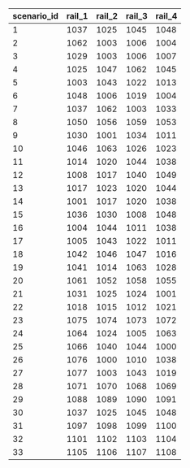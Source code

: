 |scenario_id|rail_1|rail_2|rail_3|rail_4|
| --- | --- | --- | --- | --- |
|1|1037|1025|1045|1048|
|2|1062|1003|1006|1004|
|3|1029|1003|1006|1007|
|4|1025|1047|1062|1045|
|5|1003|1043|1022|1013|
|6|1048|1006|1019|1004|
|7|1037|1062|1003|1033|
|8|1050|1056|1059|1053|
|9|1030|1001|1034|1011|
|10|1046|1063|1026|1023|
|11|1014|1020|1044|1038|
|12|1008|1017|1040|1049|
|13|1017|1023|1020|1044|
|14|1001|1017|1020|1038|
|15|1036|1030|1008|1048|
|16|1004|1044|1011|1038|
|17|1005|1043|1022|1011|
|18|1042|1046|1047|1016|
|19|1041|1014|1063|1028|
|20|1061|1052|1058|1055|
|21|1031|1025|1024|1001|
|22|1018|1015|1012|1021|
|23|1075|1074|1073|1072|
|24|1064|1024|1005|1063|
|25|1066|1040|1044|1000|
|26|1076|1000|1010|1038|
|27|1077|1003|1043|1019|
|28|1071|1070|1068|1069|
|29|1088|1089|1090|1091|
|30|1037|1025|1045|1048|
|31|1097|1098|1099|1100|
|32|1101|1102|1103|1104|
|33|1105|1106|1107|1108|